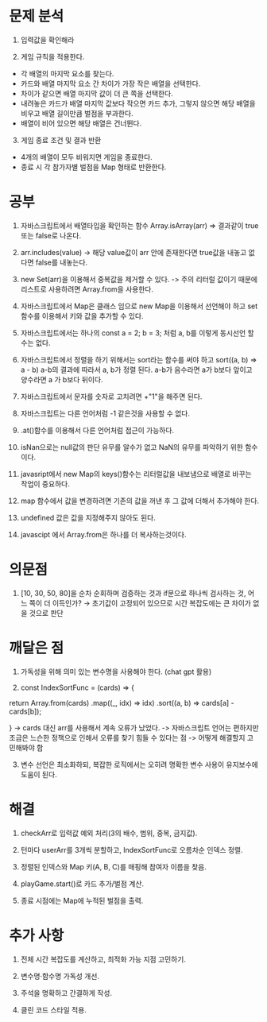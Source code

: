 # 문제 분석

1. 입력값을 확인해라 

2. 게임 규칙을 적용한다.

  - 각 배열의 마지막 요소를 찾는다.
  - 카드와 배열 마지막 요소 간 차이가 가장 작은 배열을 선택한다.
  - 차이가 같으면 배열 마지막 값이 더 큰 쪽을 선택한다.
  - 내려놓은 카드가 배열 마지막 값보다 작으면 카드 추가, 그렇지 않으면 해당 배열을 비우고 배열 길이만큼 벌점을 부과한다.
  - 배열이 비어 있으면 해당 배열은 건너뛴다.

3. 게임 종료 조건 및 결과 반환
  - 4개의 배열이 모두 비워지면 게임을 종료한다.
  - 종료 시 각 참가자별 벌점을 Map 형태로 반환한다.

# 공부

1. 자바스크립트에서 배열타입을 확인하는 함수
Array.isArray(arr) => 결과같이 true 또는 false로 나온다.

2. arr.includes(value)
-> 해당 value값이 arr 안에 존재한다면 true값을 내놓고 없다면 false를 내놓는다.

3. new Set(arr)을 이용해서 중복값을 제거할 수 있다.
-> 주의 리터럴 값이기 때문에 리스트로 사용하려면 Array.from을 사용한다.

4. 자바스크립트에서 Map은 클래스 임으로 new Map을 이용해서 선언해야 하고 set함수를 이용해서 키와 값을 추가할 수 있다.

5. 자바스크립트에서는 하나의 const a = 2; b = 3; 처럼 a, b를 이렇게 동시선언 할 수는 없다.

6. 자바스크립트에서 정렬을 하기 위해서는 sort라는 함수를 써야 하고 sort((a, b) => a - b) a-b의 결과에 따라서 a, b가 정렬 
된다. a-b가 음수라면 a가 b보다 앞이고 양수라면 a 가 b보다 뒤이다. 

7. 자바스크립트에서 문자를 숫자로 고치려면 +"1"을 해주면 된다.

8. 자바스크립트는 다른 언어처럼 -1 같은것을 사용할 수 없다.

9. .at()함수를 이용해서 다른 언어처럼 접근이 가능하다. 

10. isNan으로는 null값의 판단 유무를 알수가 없고 NaN의 유무를 파악하기 위한 함수이다.

11. javasript에서 new Map의 keys()함수는 리터럴값을 내보냄으로 배열로 바꾸는 작업이 중요하다.

12. map 함수에서 값을 변경하려면 기존의 값을 꺼낸 후 그 값에 더해서 추가해야 한다.

13. undefined 값은 값을 지정해주지 않아도 된다.

14. javascipt 에서 Array.from은 하나를 더 복사하는것이다.

# 의문점 

1. [10, 30, 50, 80]을 순차 순회하며 검증하는 것과 if문으로 하나씩 검사하는 것, 어느 쪽이 더 이득인가?
  → 초기값이 고정되어 있으므로 시간 복잡도에는 큰 차이가 없을 것으로 판단


# 깨달은 점
1. 가독성을 위해 의미 있는 변수명을 사용해야 한다. (chat gpt 활용)

2. const IndexSortFunc = (cards) => {

  return Array.from(cards)
  .map((_, idx) => idx)
  .sort((a, b) => cards[a] - cards[b]);

} -> cards 대신 arr를 사용해서 계속 오류가 났었다.
-> 자바스크립트 언어는 편하지만 조금은 느슨한 정책으로 인해서 오류를 찾기 힘들 수 있다는 점 
-> 어떻게 해결할지 고민해봐야 함 

3. 변수 선언은 최소화하되, 복잡한 로직에서는 오히려 명확한 변수 사용이 유지보수에 도움이 된다.

# 해결 

1. checkArr로 입력값 예외 처리(3의 배수, 범위, 중복, 금지값).

2. 턴마다 userArr를 3개씩 분할하고, IndexSortFunc로 오름차순 인덱스 정렬.

3. 정렬된 인덱스와 Map 키(A, B, C)를 매핑해 참여자 이름을 찾음.

4. playGame.start()로 카드 추가/벌점 계산.

5. 종료 시점에는 Map에 누적된 벌점을 출력.

# 추가 사항 

1. 전체 시간 복잡도를 계산하고, 최적화 가능 지점 고민하기.

2. 변수명·함수명 가독성 개선.

3. 주석을 명확하고 간결하게 작성.

4. 클린 코드 스타일 적용.